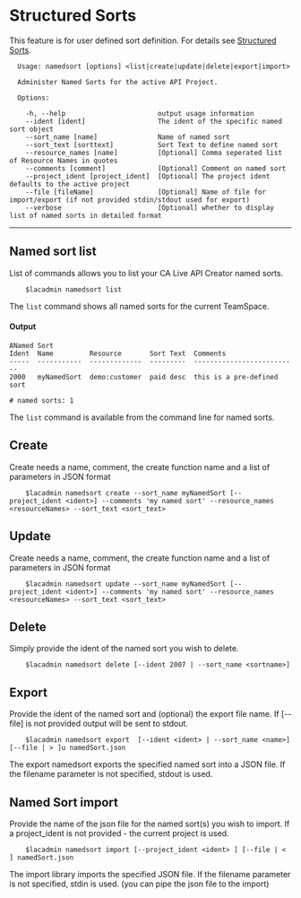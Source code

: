 # Structured Sorts
This feature is for user defined sort definition. For details see [Structured Sorts](https://docops.ca.com/ca-live-api-creator/4-0/en/invoking-apis/get/structured-sorts).

```
  Usage: namedsort [options] <list|create|update|delete|export|import>

  Administer Named Sorts for the active API Project.

  Options:

    -h, --help                       output usage information
    --ident [ident]                  The ident of the specific named sort object
    --sort_name [name]               Name of named sort
    --sort_text [sorttext]           Sort Text to define named sort
    --resource_names [name]          [Optional] Comma seperated list of Resource Names in quotes
    --comments [comment]             [Optional] Comment on named sort
    --project_ident [project_ident]  [Optional] The project ident defaults to the active project
    --file [fileName]                [Optional] Name of file for import/export (if not provided stdin/stdout used for export)
    --verbose                        [Optional] whether to display list of named sorts in detailed format
```


***
## Named sort list
List of commands allows you to list your CA Live API Creator named sorts. 

```
    $lacadmin namedsort list
```

The `list` command shows all named sorts for the current TeamSpace.

#### Output
```
ANamed Sort                                                                                                                                     
Ident  Name         Resource       Sort Text  Comments                  
-----  -----------  -------------  ---------  --------------------------
2000   myNamedSort  demo:customer  paid desc  this is a pre-defined sort

# named sorts: 1                                                                                                                                                
```

The `list` command is available from the command line for named sorts. 
## Create
Create needs a name, comment, the create function name and a list of parameters in JSON format 
```
    $lacadmin namedsort create --sort_name myNamedSort [--project_ident <ident>] --comments 'my named sort' --resource_names <resourceNames> --sort_text <sort_text>
```
## Update
Create needs a name, comment, the create function name and a list of parameters in JSON format 
```
    $lacadmin namedsort update --sort_name myNamedSort [--project_ident <ident>] --comments 'my named sort' --resource_names <resourceNames> --sort_text <sort_text>
```
## Delete
Simply provide the ident of the named sort you wish to delete.
```
    $lacadmin namedsort delete [--ident 2007 | --sort_name <sortname>]
```

## Export
Provide the ident of the named sort and (optional) the export file name. If [--file] is not provided output will be sent to stdout.
```
    $lacadmin namedsort export  [--ident <ident> | --sort_name <name>] [--file | > ]u namedSort.json
```
The export namedsort exports the specified named sort into a JSON file. If the filename parameter is not specified, stdout is used.

## Named Sort import
Provide the name of the json file for the named sort(s) you wish to import. If a project_ident is not provided - the current project is used.
```
    $lacadmin namedsort import [--project_ident <ident> ] [--file | < ] namedSort.json
```
The import library imports the specified JSON file. If the filename parameter is not specified, stdin is used. (you can pipe the json file to the import)



